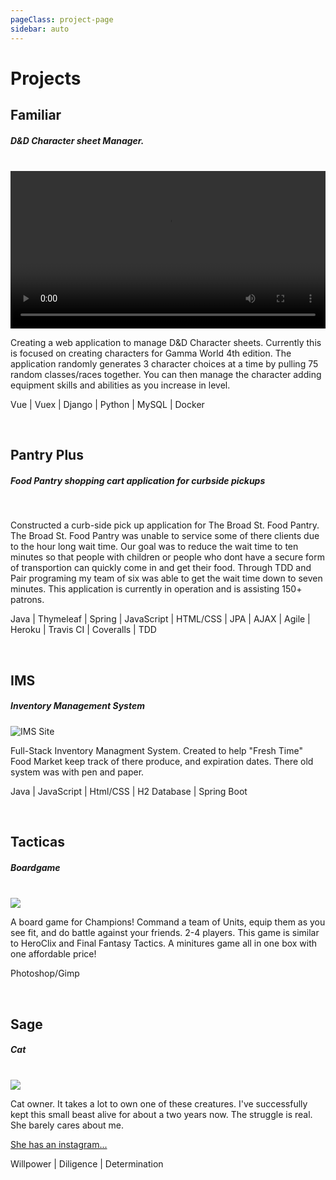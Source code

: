 ```yaml
---
pageClass: project-page
sidebar: auto
---
```


# Projects

## Familiar

##### D&D Character sheet Manager.

<br />
<video class="familiar-vid" width="100%" controls>
  <source src="/vid/familiar.mp4" type="video/mp4">
  Your browser does not support HTML5 video.
</video>
<br />
<p width="100%"> Creating a web application to manage D&D Character sheets. Currently this is focused on creating characters for Gamma World 4th edition. The application randomly generates 3 character choices at a time by pulling 75 random classes/races together. You can then manage the character adding equipment skills and abilities as you increase in level.

Vue | Vuex | Django | Python | MySQL | Docker</p>
<br />

## Pantry Plus

##### Food Pantry shopping cart application for curbside pickups

<br />

<p>Constructed a curb-side pick up application for The Broad St. Food Pantry. The Broad St. Food Pantry was unable to service some of there clients due to the hour long wait time. Our goal was to reduce the wait time to ten minutes so that people with children or people who dont have a secure form of transportion can quickly come in and get their food. Through TDD and Pair programing my team of six was able to get the wait time down to seven minutes. This application is currently in operation and is assisting 150+ patrons.

Java | Thymeleaf | Spring | JavaScript | HTML/CSS | JPA | AJAX | Agile | Heroku | Travis CI | Coveralls | TDD </p>
<br />

## IMS

##### Inventory Management System

![IMS Site](/images/IMS.png)

<p>Full-Stack Inventory Managment System. Created to help "Fresh Time" Food Market keep track of there produce, and expiration dates. There old system was with pen and paper.

Java | JavaScript | Html/CSS | H2 Database | Spring Boot </p>
<br />

## Tacticas

##### Boardgame

<br />
<div class="board-game">
  <img src="/images/TacticAS.jpg" />
</div>

<p>A board game for Champions! Command a team of Units, equip them as you see fit, and do battle against your friends. 2-4 players. This game is similar to HeroClix and Final Fantasy Tactics. A minitures game all in one box with one affordable price!

Photoshop/Gimp</p>
<br />

## Sage

##### Cat

<br />
<div class="cat">
  <img src="/images/Sage.jpeg" />
</div>

<p>Cat owner. It takes a lot to own one of these creatures. I've successfully kept this small beast alive for about a two years now. The struggle is real. She barely cares about me.</p>

[She has an instagram...](https://www.instagram.com/sage_meows/)

Willpower | Diligence | Determination</p>

